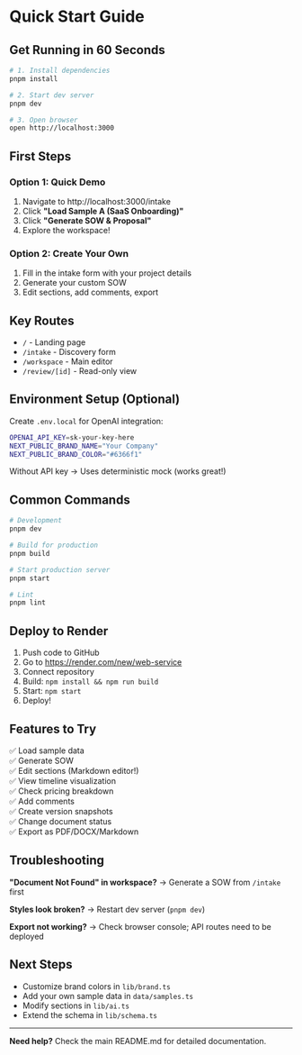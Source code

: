 # Quick Start Guide

## Get Running in 60 Seconds

```bash
# 1. Install dependencies
pnpm install

# 2. Start dev server
pnpm dev

# 3. Open browser
open http://localhost:3000
```

## First Steps

### Option 1: Quick Demo
1. Navigate to http://localhost:3000/intake
2. Click **"Load Sample A (SaaS Onboarding)"**
3. Click **"Generate SOW & Proposal"**
4. Explore the workspace!

### Option 2: Create Your Own
1. Fill in the intake form with your project details
2. Generate your custom SOW
3. Edit sections, add comments, export

## Key Routes

- `/` - Landing page
- `/intake` - Discovery form
- `/workspace` - Main editor
- `/review/[id]` - Read-only view

## Environment Setup (Optional)

Create `.env.local` for OpenAI integration:

```bash
OPENAI_API_KEY=sk-your-key-here
NEXT_PUBLIC_BRAND_NAME="Your Company"
NEXT_PUBLIC_BRAND_COLOR="#6366f1"
```

Without API key → Uses deterministic mock (works great!)

## Common Commands

```bash
# Development
pnpm dev

# Build for production
pnpm build

# Start production server
pnpm start

# Lint
pnpm lint
```

## Deploy to Render

1. Push code to GitHub
2. Go to https://render.com/new/web-service
3. Connect repository
4. Build: `npm install && npm run build`
5. Start: `npm start`
6. Deploy!

## Features to Try

✅ Load sample data  
✅ Generate SOW  
✅ Edit sections (Markdown editor!)  
✅ View timeline visualization  
✅ Check pricing breakdown  
✅ Add comments  
✅ Create version snapshots  
✅ Change document status  
✅ Export as PDF/DOCX/Markdown  

## Troubleshooting

**"Document Not Found" in workspace?**
→ Generate a SOW from `/intake` first

**Styles look broken?**
→ Restart dev server (`pnpm dev`)

**Export not working?**
→ Check browser console; API routes need to be deployed

## Next Steps

- Customize brand colors in `lib/brand.ts`
- Add your own sample data in `data/samples.ts`
- Modify sections in `lib/ai.ts`
- Extend the schema in `lib/schema.ts`

---

**Need help?** Check the main README.md for detailed documentation.


